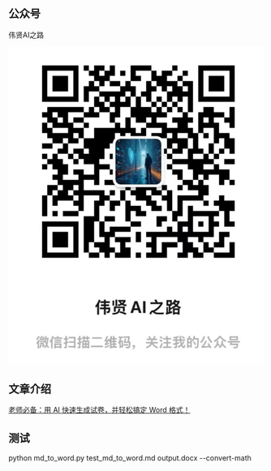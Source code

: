 ## 公众号

伟贤AI之路

![伟贤AI之路](../images/mp.jpg)

## 文章介绍

[老师必备：用 AI 快速生成试卷，并轻松搞定 Word 格式！](https://mp.weixin.qq.com/s/ywS-QkFy0uv2iim_ySVbKQ)

## 测试

python md_to_word.py test_md_to_word.md output.docx --convert-math



